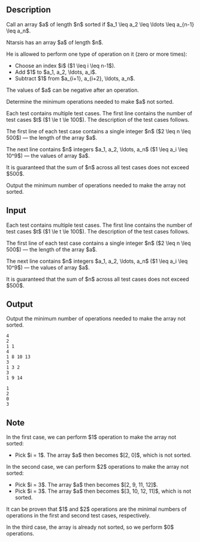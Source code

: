 ## Description

<div><p>Call an array $a$ of length $n$ <span class="tex-font-style-it">sorted</span> if $a_1 \leq a_2 \leq \ldots \leq a_{n-1} \leq a_n$.</p><p>Ntarsis has an array $a$ of length $n$. </p><p>He is allowed to perform one type of operation on it (zero or more times): </p><ul> <li> Choose an index $i$ ($1 \leq i \leq n-1$). </li><li> Add $1$ to $a_1, a_2, \ldots, a_i$. </li><li> Subtract $1$ from $a_{i+1}, a_{i+2}, \ldots, a_n$. </li></ul><p>The values of $a$ can be negative after an operation.</p><p>Determine the minimum operations needed to make $a$ <span class="tex-font-style-bf">not sorted</span>.</p></div><div class="input-specification"><p>Each test contains multiple test cases. The first line contains the number of test cases $t$ ($1 \le t \le 100$). The description of the test cases follows.</p><p>The first line of each test case contains a single integer $n$ ($2 \leq n \leq 500$)&nbsp;— the length of the array $a$.</p><p>The next line contains $n$ integers $a_1, a_2, \ldots, a_n$ ($1 \leq a_i \leq 10^9$)&nbsp;— the values of array $a$.</p><p>It is guaranteed that the sum of $n$ across all test cases does not exceed $500$.</p></div><div class="output-specification"><p>Output the minimum number of operations needed to make the array <span class="tex-font-style-bf">not sorted</span>.</p></div>

## Input

<p>Each test contains multiple test cases. The first line contains the number of test cases $t$ ($1 \le t \le 100$). The description of the test cases follows.</p><p>The first line of each test case contains a single integer $n$ ($2 \leq n \leq 500$)&nbsp;— the length of the array $a$.</p><p>The next line contains $n$ integers $a_1, a_2, \ldots, a_n$ ($1 \leq a_i \leq 10^9$)&nbsp;— the values of array $a$.</p><p>It is guaranteed that the sum of $n$ across all test cases does not exceed $500$.</p>

## Output

<p>Output the minimum number of operations needed to make the array <span class="tex-font-style-bf">not sorted</span>.</p>





```input1|2,3,6,7
4
2
1 1
4
1 8 10 13
3
1 3 2
3
1 9 14
```




```output1
1
2
0
3
```



## Note

<p>In the first case, we can perform $1$ operation to make the array not sorted: </p><ul> <li> Pick $i = 1$. The array $a$ then becomes $[2, 0]$, which is not sorted. </li></ul><p>In the second case, we can perform $2$ operations to make the array not sorted: </p><ul> <li> Pick $i = 3$. The array $a$ then becomes $[2, 9, 11, 12]$. </li><li> Pick $i = 3$. The array $a$ then becomes $[3, 10, 12, 11]$, which is not sorted. </li></ul><p>It can be proven that $1$ and $2$ operations are the minimal numbers of operations in the first and second test cases, respectively.</p><p>In the third case, the array is <span class="tex-font-style-bf"><span class="tex-font-style-underline">already</span></span> not sorted, so we perform $0$ operations.</p>
